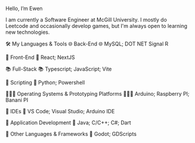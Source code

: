Hello, I’m Ewen

I am currently a Software Engineer at McGill University. I mostly do Leetcode and occasionally develop games, but I'm always open to learning new technologies.

🛠 My Languages & Tools
🌐 Back-End 🌐
     MySQL; DOT NET Signal R

🎨 Front-End 🎨
      React; NextJS

📚 Full-Stack 📚
    Typescript; JavaScript; Vite

📝 Scripting 📝
		Python; Powershell

🏃‍♂️‍➡️ Operating Systems & Prototyping Platforms 🏃‍♂️‍➡️
		Arduino; Raspberry PI; Banani PI

📑 IDEs 📑
   	VS Code; Visual Studio; Arduino IDE

📱 Application Development 📱
    Java; C/C++; C#; Dart

🎈 Other Languages & Frameworks 🎈
		Godot; GDScripts
